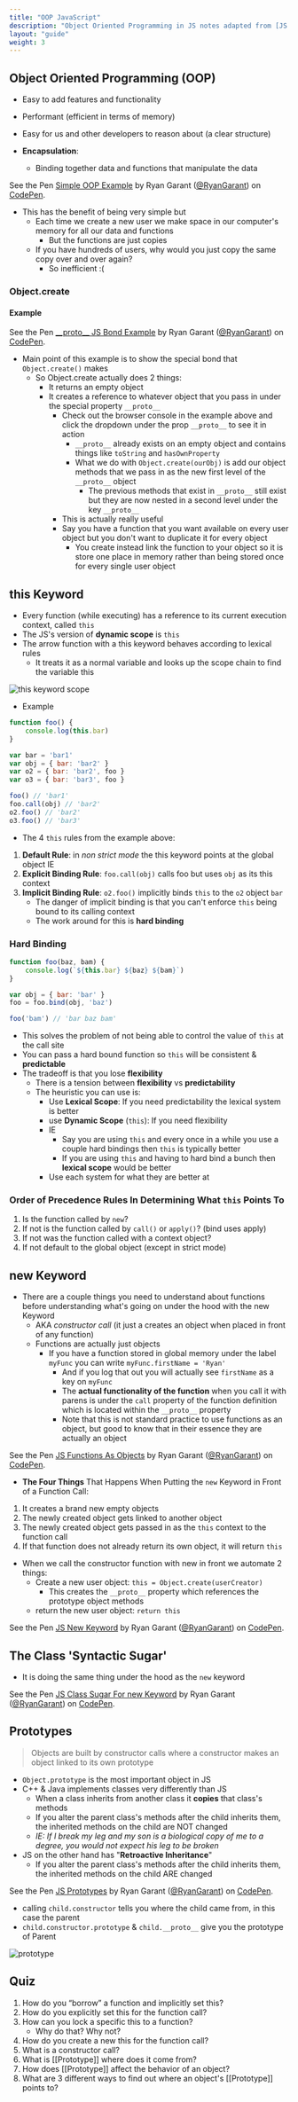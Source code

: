 ```yaml
---
title: "OOP JavaScript"
description: "Object Oriented Programming in JS notes adapted from [JS Hardparts](https://frontendmasters.com/courses/javascript-hard-parts) & [JS Foundations](https://frontendmasters.com/courses/javascript-foundations)"
layout: "guide"
weight: 3
---
```


<article id="1">

## Object Oriented Programming (OOP)

* Easy to add features and functionality
* Performant (efficient in terms of memory)
* Easy for us and other developers to reason about (a clear structure)

* **Encapsulation**:
	* Binding together data and functions that manipulate the data

<p data-height="300" data-theme-id="31719" data-slug-hash="deNWmr" data-default-tab="js,result" data-user="RyanGarant" data-embed-version="2" data-pen-title="Simple OOP Example" class="codepen">See the Pen <a href="https://codepen.io/RyanGarant/pen/deNWmr/">Simple OOP Example</a> by Ryan Garant (<a href="https://codepen.io/RyanGarant">@RyanGarant</a>) on <a href="https://codepen.io">CodePen</a>.</p>

* This has the benefit of being very simple but
	* Each time we create a new user we make space in our computer's memory for all our data and functions
		* But the functions are just copies
	* If you have hundreds of users, why would you just copy the same copy over and over again?
		* So inefficient :(

### Object.create

#### Example

<p data-height="300" data-theme-id="31719" data-slug-hash="devNmP" data-default-tab="js,result" data-user="RyanGarant" data-embed-version="2" data-pen-title="__proto__ JS Bond Example" class="codepen">See the Pen <a href="https://codepen.io/RyanGarant/pen/devNmP/">__proto__ JS Bond Example</a> by Ryan Garant (<a href="https://codepen.io/RyanGarant">@RyanGarant</a>) on <a href="https://codepen.io">CodePen</a>.</p>

* Main point of this example is to show the special bond that `Object.create()` makes
	* So Object.create actually does 2 things:
		* It returns an empty object
		* It creates a reference to whatever object that you pass in under the special property `__proto__`
			* Check out the browser console in the example above and click the dropdown under the prop `__proto__` to see it in action
				* `__proto__` already exists on an empty object and contains things like `toString` and `hasOwnProperty`
				* What we do with `Object.create(ourObj)` is add our object methods that we pass in as the new first level of the `__proto__` object
					* The previous methods that exist in `__proto__` still exist but they are now nested in a second level under the key `__proto__`
			* This is actually really useful
			* Say you have a function that you want available on every user object but you don't want to duplicate it for every object
				* You create instead link the function to your object so it is store one place in memory rather than being stored once for every single user object
</article>

<article id="2">

## this Keyword

* Every function (while executing) has a reference to its current execution context, called `this`	
* The JS's version of **dynamic scope** is `this`
* The arrow function with a this keyword behaves according to lexical rules
	* It treats it as a normal variable and looks up the scope chain to find the variable this

<img src="/images/js/this-scope.png" alt="this keyword scope">

* Example

```javascript
function foo() {
	console.log(this.bar)
}

var bar = 'bar1'
var obj = { bar: 'bar2' }
var o2 = { bar: 'bar2', foo }
var o3 = { bar: 'bar3', foo }

foo() // 'bar1'
foo.call(obj) // 'bar2'
o2.foo() // 'bar2'
o3.foo() // 'bar3'
```

* The 4 `this` rules from the example above:

1. **Default Rule**: in *non strict mode* the this keyword points at the global object IE
2. **Explicit Binding Rule**: `foo.call(obj)` calls foo but uses `obj` as its this context 
3. **Implicit Binding Rule**: `o2.foo()` implicitly binds `this` to the `o2` object `bar`
	* The danger of implicit binding is that you can't enforce `this` being bound to its calling context
	* The work around for this is **hard binding**

### Hard Binding

```javascript
function foo(baz, bam) {
	console.log(`${this.bar} ${baz} ${bam}`)
} 

var obj = { bar: 'bar' }
foo = foo.bind(obj, 'baz')

foo('bam') // 'bar baz bam'
```

* This solves the problem of not being able to control the value of `this` at the call site
* You can pass a hard bound function so `this` will be consistent & **predictable**
* The tradeoff is that you lose **flexibility**
	* There is a tension between **flexibility** vs **predictability**
	* The heuristic you can use is:
		* Use **Lexical Scope**: If you need predictability the lexical system is better
		* use **Dynamic Scope** (`this`): If you need flexibility
		* IE
			* Say you are using `this` and every once in a while you use a couple hard bindings then `this` is typically better
			* If you are using `this` and having to hard bind a bunch then **lexical scope** would be better
		* Use each system for what they are better at

### Order of Precedence Rules In Determining What `this` Points To

1. Is the function called by `new`?
2. If not is the function called by `call()` or `apply()`? (bind uses apply)
3. If not was the function called with a context object?
4. If not default to the global object (except in strict mode)

</article>

<article id="3">

## new Keyword

* There are a couple things you need to understand about functions before understanding what's going on under the hood with the new Keyword
	* AKA *constructor call* (it just a creates an object when placed in front of any function)
	* Functions are actually just objects
		* If you have a function stored in global memory under the label `myFunc` you can write `myFunc.firstName = 'Ryan'`
			* And if you log that out you will actually see `firstName` as a key on `myFunc`
			* The **actual functionality of the function** when you call it with parens is under the `call` property of the function definition which is located within the `__proto__` property
			* Note that this is not standard practice to use functions as an object, but good to know that in their essence they are actually an object

<p data-height="300" data-theme-id="31719" data-slug-hash="gzWpwQ" data-default-tab="js,result" data-user="RyanGarant" data-embed-version="2" data-pen-title="JS Functions As Objects" class="codepen">See the Pen <a href="https://codepen.io/RyanGarant/pen/gzWpwQ/">JS Functions As Objects</a> by Ryan Garant (<a href="https://codepen.io/RyanGarant">@RyanGarant</a>) on <a href="https://codepen.io">CodePen</a>.</p>


* **The Four Things** That Happens When Putting the `new` Keyword in Front of a Function Call:

1. It creates a brand new empty objects
2. The newly created object gets linked to another object
3. The newly created object gets passed in as the `this` context to the function call
4. If that function does not already return its own object, it will return `this`

* When we call the constructor function with new in front we automate 2 things:
	* Create a new user object: `this = Object.create(userCreator)`
		* This creates the `__proto__` property which references the prototype object methods
	* return the new user object: `return this`

<p data-height="300" data-theme-id="31719" data-slug-hash="deWWjK" data-default-tab="js,result" data-user="RyanGarant" data-embed-version="2" data-pen-title="JS New Keyword" class="codepen">See the Pen <a href="https://codepen.io/RyanGarant/pen/deWWjK/">JS New Keyword</a> by Ryan Garant (<a href="https://codepen.io/RyanGarant">@RyanGarant</a>) on <a href="https://codepen.io">CodePen</a>.</p>

</article>

<article id="4">

## The Class 'Syntactic Sugar'

* It is doing the same thing under the hood as the `new` keyword

<p data-height="300" data-theme-id="31719" data-slug-hash="RyVVmd" data-default-tab="js,result" data-user="RyanGarant" data-embed-version="2" data-pen-title="JS Class Sugar For new Keyword" class="codepen">See the Pen <a href="https://codepen.io/RyanGarant/pen/RyVVmd/">JS Class Sugar For new Keyword</a> by Ryan Garant (<a href="https://codepen.io/RyanGarant">@RyanGarant</a>) on <a href="https://codepen.io">CodePen</a>.</p>

</article>

<article id="5">

## Prototypes

> Objects are built by constructor calls where a constructor makes an object linked to its own prototype

* `Object.prototype` is the most important object in JS
* C++ & Java implements classes very differently than JS
	* When a class inherits from another class it **copies** that class's methods
	* If you alter the parent class's methods after the child inherits them, the inherited methods on the child are NOT changed
	* *IE: If I break my leg and my son is a biological copy of me to a degree, you would not expect his leg to be broken*
* JS on the other hand has "**Retroactive Inheritance**"
	* If you alter the parent class's methods after the child inherits them, the inherited methods on the child ARE changed


<p data-height="300" data-theme-id="31719" data-slug-hash="ERVBqa" data-default-tab="js,result" data-user="RyanGarant" data-embed-version="2" data-pen-title="JS Prototypes" class="codepen">See the Pen <a href="https://codepen.io/RyanGarant/pen/ERVBqa/">JS Prototypes</a> by Ryan Garant (<a href="https://codepen.io/RyanGarant">@RyanGarant</a>) on <a href="https://codepen.io">CodePen</a>.</p>

* calling `child.constructor` tells you where the child came from, in this case the parent
* `child.constructor.prototype` & `child.__proto__` give you the prototype of Parent


<img src="/images/js/prototype.png" alt="prototype">

</article>

<article id="6">

## Quiz

1. How do you “borrow” a function and implicitly set this? 
2. How do you explicitly set this for the function call? 
3. How can you lock a specific this to a function? 
	* Why do that? Why not? 
4. How do you create a new this for the function call?
5. What is a constructor call?
6. What is [[Prototype]] where does it come from?
7. How does [[Prototype]] affect the behavior of an object?
8. What are 3 different ways to find out where an object's [[Prototype]] points to?

</article>